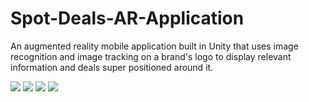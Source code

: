 # Spot-Deals-AR-Application
An augmented reality mobile application built in Unity that uses image recognition and image tracking on a brand's logo to display relevant information and deals super positioned around it.

<img src="SpotDeals4.gif?raw=true"> <img src="SpotDeals3.gif?raw=true">
<img src="SpotDeals2.gif?raw=true"> <img src="SpotDeals1.gif?raw=true">


